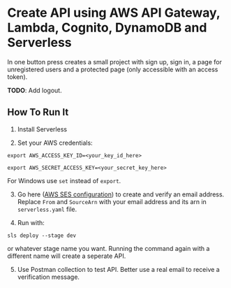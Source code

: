 # Create API using AWS API Gateway, Lambda, Cognito, DynamoDB and Serverless

In one button press creates a small project with sign up, sign in, a page for unregistered users and a protected page (only accessible with an access token).

**TODO**: Add logout.

## How To Run It

1. Install Serverless

2. Set your AWS credentials:

```export AWS_ACCESS_KEY_ID=<your_key_id_here>```

```export AWS_SECRET_ACCESS_KEY=<your_secret_key_here>```

For Windows use `set` instead of `export`.

3. Go here ([AWS SES configuration](https://eu-west-1.console.aws.amazon.com/ses/home?region=eu-west-1#verified-senders-email:)) to create and verify an email address.
Replace `From` and `SourceArn` with your email address and its arn in `serverless.yaml` file.

4. Run with:

```sls deploy --stage dev```

or whatever stage name you want.
Running the command again with a different name will create a seperate API.

5. Use Postman collection to test API.
Better use a real email to receive a verification message.
